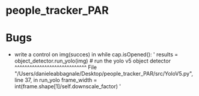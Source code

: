 # people_tracker_PAR


# Bugs 

- write a control on img(succes) in while cap.isOpened(): 
'
results = object_detector.run_yolo(img)  # run the yolo v5 object detector 
              ^^^^^^^^^^^^^^^^^^^^^^^^^^^^^
  File "/Users/danieleabbagnale/Desktop/people_tracker_PAR/src/YoloV5.py", line 37, in run_yolo
    frame_width = int(frame.shape[1]/self.downscale_factor)
'
